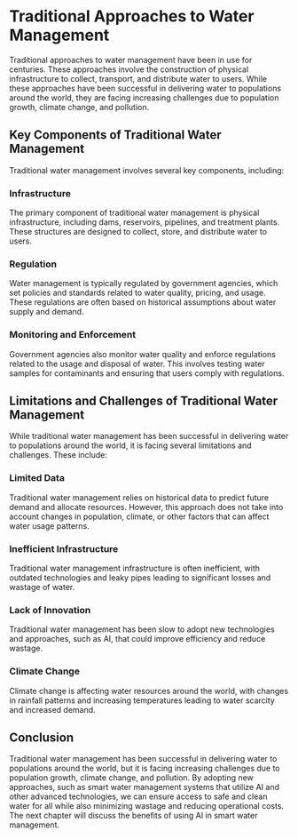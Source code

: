 Traditional Approaches to Water Management
================================================================================

Traditional approaches to water management have been in use for centuries. These approaches involve the construction of physical infrastructure to collect, transport, and distribute water to users. While these approaches have been successful in delivering water to populations around the world, they are facing increasing challenges due to population growth, climate change, and pollution.

Key Components of Traditional Water Management
----------------------------------------------

Traditional water management involves several key components, including:

### Infrastructure

The primary component of traditional water management is physical infrastructure, including dams, reservoirs, pipelines, and treatment plants. These structures are designed to collect, store, and distribute water to users.

### Regulation

Water management is typically regulated by government agencies, which set policies and standards related to water quality, pricing, and usage. These regulations are often based on historical assumptions about water supply and demand.

### Monitoring and Enforcement

Government agencies also monitor water quality and enforce regulations related to the usage and disposal of water. This involves testing water samples for contaminants and ensuring that users comply with regulations.

Limitations and Challenges of Traditional Water Management
----------------------------------------------------------

While traditional water management has been successful in delivering water to populations around the world, it is facing several limitations and challenges. These include:

### Limited Data

Traditional water management relies on historical data to predict future demand and allocate resources. However, this approach does not take into account changes in population, climate, or other factors that can affect water usage patterns.

### Inefficient Infrastructure

Traditional water management infrastructure is often inefficient, with outdated technologies and leaky pipes leading to significant losses and wastage of water.

### Lack of Innovation

Traditional water management has been slow to adopt new technologies and approaches, such as AI, that could improve efficiency and reduce wastage.

### Climate Change

Climate change is affecting water resources around the world, with changes in rainfall patterns and increasing temperatures leading to water scarcity and increased demand.

Conclusion
----------

Traditional water management has been successful in delivering water to populations around the world, but it is facing increasing challenges due to population growth, climate change, and pollution. By adopting new approaches, such as smart water management systems that utilize AI and other advanced technologies, we can ensure access to safe and clean water for all while also minimizing wastage and reducing operational costs. The next chapter will discuss the benefits of using AI in smart water management.
